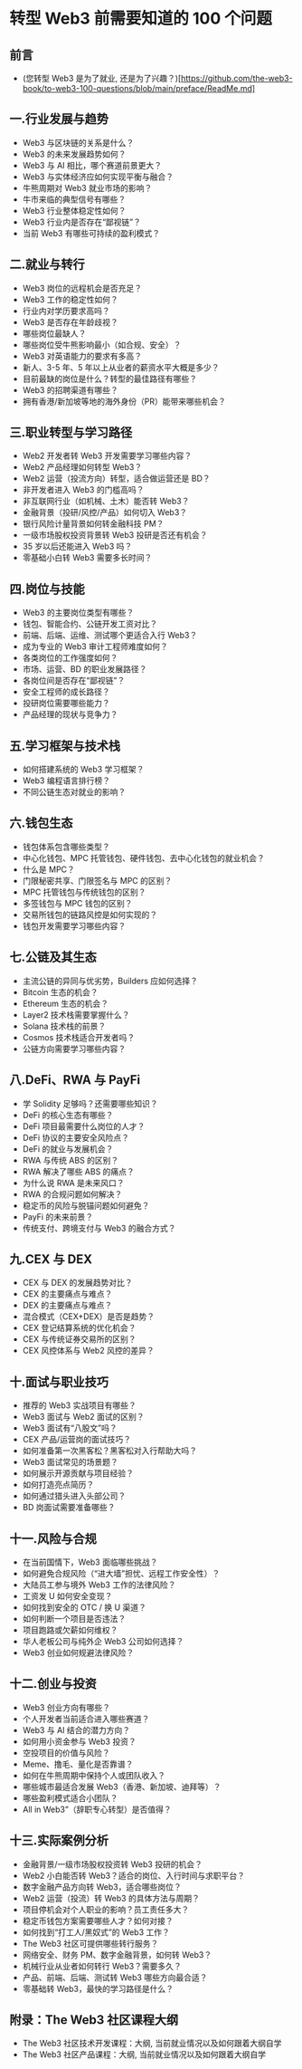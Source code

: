 # 转型 Web3 前需要知道的 100 个问题

## 前言

- (您转型 Web3 是为了就业, 还是为了兴趣？)[https://github.com/the-web3-book/to-web3-100-questions/blob/main/preface/ReadMe.md]

## 一.行业发展与趋势
- Web3 与区块链的关系是什么？
- Web3 的未来发展趋势如何？
- Web3 与 AI 相比，哪个赛道前景更大？
- Web3 与实体经济应如何实现平衡与融合？
- 牛熊周期对 Web3 就业市场的影响？
- 牛市来临的典型信号有哪些？
- Web3 行业整体稳定性如何？
- Web3 行业内是否存在“鄙视链”？
- 当前 Web3 有哪些可持续的盈利模式？

## 二.就业与转行
- Web3 岗位的远程机会是否充足？
- Web3 工作的稳定性如何？
- 行业内对学历要求高吗？
- Web3 是否存在年龄歧视？
- 哪些岗位最缺人？
- 哪些岗位受牛熊影响最小（如合规、安全）？
- Web3 对英语能力的要求有多高？
- 新人、3-5 年、5 年以上从业者的薪资水平大概是多少？
- 目前最缺的岗位是什么？转型的最佳路径有哪些？
- Web3 的招聘渠道有哪些？
- 拥有香港/新加坡等地的海外身份（PR）能带来哪些机会？
    
## 三.职业转型与学习路径
- Web2 开发者转 Web3 开发需要学习哪些内容？
- Web2 产品经理如何转型 Web3？
- Web2 运营（投流方向）转型，适合做运营还是 BD？
- 非开发者进入 Web3 的门槛高吗？
- 非互联网行业（如机械、土木）能否转 Web3？
- 金融背景（投研/风控/产品）如何切入 Web3？
- 银行风险计量背景如何转金融科技 PM？
- 一级市场股权投资背景转 Web3 投研是否还有机会？
- 35 岁以后还能进入 Web3 吗？
- 零基础小白转 Web3 需要多长时间？

## 四.岗位与技能
- Web3 的主要岗位类型有哪些？
- 钱包、智能合约、公链开发工资对比？
- 前端、后端、运维、测试哪个更适合入行 Web3？
- 成为专业的 Web3 审计工程师难度如何？
- 各类岗位的工作强度如何？
- 市场、运营、BD 的职业发展路径？
- 各岗位间是否存在“鄙视链”？
- 安全工程师的成长路径？
- 投研岗位需要哪些能力？
- 产品经理的现状与竞争力？

## 五.学习框架与技术栈
- 如何搭建系统的 Web3 学习框架？
- Web3 编程语言排行榜？
- 不同公链生态对就业的影响？

## 六.钱包生态
- 钱包体系包含哪些类型？
- 中心化钱包、MPC 托管钱包、硬件钱包、去中心化钱包的就业机会？
- 什么是 MPC？
- 门限秘密共享、门限签名与 MPC 的区别？
- MPC 托管钱包与传统钱包的区别？
- 多签钱包与 MPC 钱包的区别？
- 交易所钱包的链路风控是如何实现的？
- 钱包开发需要学习哪些内容？

## 七.公链及其生态
- 主流公链的异同与优劣势，Builders 应如何选择？
- Bitcoin 生态的机会？
- Ethereum 生态的机会？
- Layer2 技术栈需要掌握什么？
- Solana 技术栈的前景？
- Cosmos 技术栈适合开发者吗？
- 公链方向需要学习哪些内容？

## 八.DeFi、RWA 与 PayFi
- 学 Solidity 足够吗？还需要哪些知识？
- DeFi 的核心生态有哪些？
- DeFi 项目最需要什么岗位的人才？
- DeFi 协议的主要安全风险点？
- DeFi 的就业与发展机会？
- RWA 与传统 ABS 的区别？
- RWA 解决了哪些 ABS 的痛点？
- 为什么说 RWA 是未来风口？
- RWA 的合规问题如何解决？
- 稳定币的风险与脱锚问题如何避免？
- PayFi 的未来前景？
- 传统支付、跨境支付与 Web3 的融合方式？

## 九.CEX 与 DEX
- CEX 与 DEX 的发展趋势对比？
- CEX 的主要痛点与难点？
- DEX 的主要痛点与难点？
- 混合模式（CEX+DEX）是否是趋势？
- CEX 登记结算系统的优化机会？
- CEX 与传统证券交易所的区别？
- CEX 风控体系与 Web2 风控的差异？

## 十.面试与职业技巧
- 推荐的 Web3 实战项目有哪些？
- Web3 面试与 Web2 面试的区别？
- Web3 面试有“八股文”吗？
- CEX 产品/运营岗的面试技巧？
- 如何准备第一次黑客松？黑客松对入行帮助大吗？
- Web3 面试常见的场景题？
- 如何展示开源贡献与项目经验？
- 如何打造亮点简历？
- 如何通过猎头进入头部公司？
- BD 岗面试需要准备哪些？

## 十一.风险与合规
- 在当前国情下，Web3 面临哪些挑战？
- 如何避免合规风险（“进大墙”担忧、远程工作安全性）？
- 大陆员工参与境外 Web3 工作的法律风险？
- 工资发 U 如何安全变现？
- 如何找到安全的 OTC / 换 U 渠道？
- 如何判断一个项目是否违法？
- 项目跑路或欠薪如何维权？
- 华人老板公司与纯外企 Web3 公司如何选择？
- Web3 创业如何规避法律风险？

## 十二.创业与投资
- Web3 创业方向有哪些？
- 个人开发者当前适合进入哪些赛道？
- Web3 与 AI 结合的潜力方向？
- 如何用小资金参与 Web3 投资？
- 空投项目的价值与风险？
- Meme、撸毛、量化是否靠谱？
- 如何在牛熊周期中保持个人或团队收入？
- 哪些城市最适合发展 Web3（香港、新加坡、迪拜等）？
- 哪些盈利模式适合小团队？
- All in Web3”（辞职专心转型）是否值得？

## 十三.实际案例分析
- 金融背景/一级市场股权投资转 Web3 投研的机会？
- Web2 小白能否转 Web3？适合的岗位、入行时间与求职平台？
- 数字金融产品方向转 Web3，适合哪些岗位？
- Web2 运营（投流）转 Web3 的具体方法与周期？
- 项目停机会对个人职业的影响？员工责任多大？
- 稳定币钱包方案需要哪些人才？如何对接？
- 如何找到“打工人/黑奴式”的 Web3 工作？
- The Web3 社区可提供哪些转行服务？
- 网络安全、财务 PM、数字金融背景，如何转 Web3？
- 机械行业从业者如何转行 Web3？需要多久？
- 产品、前端、后端、测试转 Web3 哪些方向最合适？
- 零基础转 Web3，最快的学习路径是什么？

## 附录：The Web3 社区课程大纲
- The Web3 社区技术开发课程：大纲, 当前就业情况以及如何跟着大纲自学
- The Web3 社区产品课程：大纲, 当前就业情况以及如何跟着大纲自学
